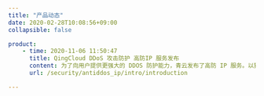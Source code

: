 ```yaml
---
title: "产品动态"
date: 2020-02-28T10:08:56+09:00
collapsible: false

product:
    - time: 2020-11-06 11:50:47
      title: QingCloud DDoS 攻击防护 高防IP 服务发布
      content: 为了向用户提供更强大的 DDOS 防护能力，青云发布了高防 IP 服务。以独立的高防机房方案，为青云用户提供海量的带宽资源和 DDos防护能力。
      url: /security/antiddos_ip/intro/introduction

---
```


<!-- 设置上述参数可生成产品动态页  -->
